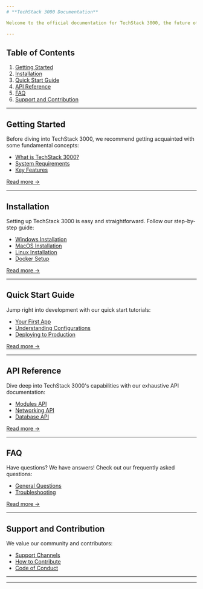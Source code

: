 ```yaml
---
# **TechStack 3000 Documentation**

Welcome to the official documentation for TechStack 3000, the future of web development platforms!

---
```


## **Table of Contents**

1. [Getting Started](#getting-started)
2. [Installation](#installation)
3. [Quick Start Guide](#quick-start-guide)
4. [API Reference](#api-reference)
5. [FAQ](#faq)
6. [Support and Contribution](#support-and-contribution)

---

## **Getting Started**

Before diving into TechStack 3000, we recommend getting acquainted with some fundamental concepts:

- [What is TechStack 3000?](getting-started/overview.md)
- [System Requirements](getting-started/system-requirements.md)
- [Key Features](getting-started/key-features.md)

[Read more →](getting-started/)

---

## **Installation**

Setting up TechStack 3000 is easy and straightforward. Follow our step-by-step guide:

- [Windows Installation](installation/windows.md)
- [MacOS Installation](installation/macos.md)
- [Linux Installation](installation/linux.md)
- [Docker Setup](installation/docker.md)

[Read more →](installation/)

---

## **Quick Start Guide**

Jump right into development with our quick start tutorials:

- [Your First App](quick-start/first-app.md)
- [Understanding Configurations](quick-start/configurations.md)
- [Deploying to Production](quick-start/deployment.md)

[Read more →](quick-start/)

---

## **API Reference**

Dive deep into TechStack 3000's capabilities with our exhaustive API documentation:

- [Modules API](api/modules.md)
- [Networking API](api/networking.md)
- [Database API](api/database.md)

[Read more →](api/)

---

## **FAQ**

Have questions? We have answers! Check out our frequently asked questions:

- [General Questions](faq/general.md)
- [Troubleshooting](faq/troubleshooting.md)

[Read more →](faq/)

---

## **Support and Contribution**

We value our community and contributors:

- [Support Channels](support/)
- [How to Contribute](contribution/)
- [Code of Conduct](code-of-conduct.md)

---


---

